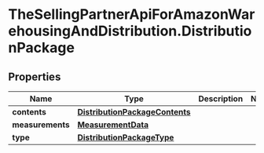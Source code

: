 # TheSellingPartnerApiForAmazonWarehousingAndDistribution.DistributionPackage

## Properties

Name | Type | Description | Notes
------------ | ------------- | ------------- | -------------
**contents** | [**DistributionPackageContents**](DistributionPackageContents.md) |  | 
**measurements** | [**MeasurementData**](MeasurementData.md) |  | 
**type** | [**DistributionPackageType**](DistributionPackageType.md) |  | 


